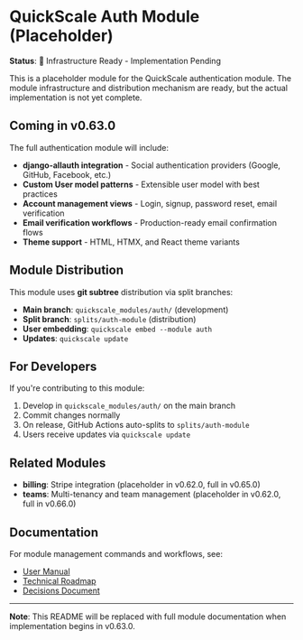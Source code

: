 # QuickScale Auth Module (Placeholder)

**Status**: 🚧 Infrastructure Ready - Implementation Pending

This is a placeholder module for the QuickScale authentication module. The module infrastructure and distribution mechanism are ready, but the actual implementation is not yet complete.

## Coming in v0.63.0

The full authentication module will include:

- **django-allauth integration** - Social authentication providers (Google, GitHub, Facebook, etc.)
- **Custom User model patterns** - Extensible user model with best practices
- **Account management views** - Login, signup, password reset, email verification
- **Email verification workflows** - Production-ready email confirmation flows
- **Theme support** - HTML, HTMX, and React theme variants

## Module Distribution

This module uses **git subtree** distribution via split branches:

- **Main branch**: `quickscale_modules/auth/` (development)
- **Split branch**: `splits/auth-module` (distribution)
- **User embedding**: `quickscale embed --module auth`
- **Updates**: `quickscale update`

## For Developers

If you're contributing to this module:

1. Develop in `quickscale_modules/auth/` on the main branch
2. Commit changes normally
3. On release, GitHub Actions auto-splits to `splits/auth-module`
4. Users receive updates via `quickscale update`

## Related Modules

- **billing**: Stripe integration (placeholder in v0.62.0, full in v0.65.0)
- **teams**: Multi-tenancy and team management (placeholder in v0.62.0, full in v0.66.0)

## Documentation

For module management commands and workflows, see:
- [User Manual](../../docs/technical/user_manual.md)
- [Technical Roadmap](../../docs/technical/roadmap.md)
- [Decisions Document](../../docs/technical/decisions.md)

---

**Note**: This README will be replaced with full module documentation when implementation begins in v0.63.0.

